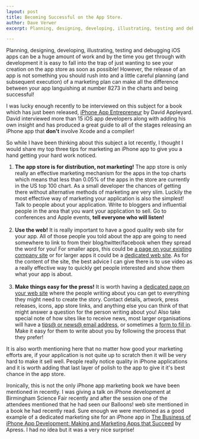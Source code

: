 ```yaml
--- 
layout: post
title: Becoming Successful on the App Store.
author: Dave Verwer
excerpt: Planning, designing, developing, illustrating, testing and debugging iOS apps can be a huge amount of work and by the time you get through with development it is easy to fall into the trap of just wanting to see your creation on the app store as soon as possible! However, the release of an app is not something you should rush into and a little careful planning (and subsequent execution) of a marketing plan can make all the difference between your app languishing at number 8273 in the charts and being successful!

---
```

Planning, designing, developing, illustrating, testing and debugging iOS apps can be a huge amount of work and by the time you get through with development it is easy to fall into the trap of just wanting to see your creation on the app store as soon as possible! However, the release of an app is not something you should rush into and a little careful planning (and subsequent execution) of a marketing plan can make all the difference between your app languishing at number 8273 in the charts and being successful!

I was lucky enough recently to be interviewed on this subject for a book which has just been released, <a href="http://rockablepress.com/books/iphone-app-entrepreneur/">iPhone App Entrepreneur</a> by David Appleyard. David interviewed more than 15 iOS app developers along with adding his own insight and has produced a great guide to all of the stages releasing an iPhone app that **don't** involve Xcode and a compiler!

So while I have been thinking about this subject a lot recently, I thought I would share my top three tips for marketing an iPhone app to give you a hand getting your hard work noticed.

<ol>
  <li><strong>The app store is for distribution, not marketing!</strong> The app store is only really an effective marketing mechanism for the apps in the top charts which means that less than 0.05% of the apps in the store are currently in the US top 100 chart. As a small developer the chances of getting there without alternative methods of marketing are very slim. Luckily the most effective way of marketing your application is also the simplest! Talk to people about your application. Write to bloggers and influential people in the area that you want your application to sell. Go to conferences and Apple events, <strong>tell everyone who will listen!</strong><br/><br/></li>
  <li><strong>Use the web!</strong> It is really important to have a good quality web site for your app. All of those people you told about the app are going to need somewhere to link to from their blog/twitter/facebook when they spread the word for you! For smaller apps, this could be <a href="http://shinydevelopment.com/explore-flickr/">a page on your existing company site</a> or for larger apps it could be a <a href="http://balloonsapp.com">dedicated web site</a>. As for the content of the site, the best advice I can give there is to use video as a really effective way to quickly get people interested and show them what your app is about.<br/><br/></li>
  <li><strong>Make things easy for the press!</strong> It is worth having a <a href="http://balloonsapp.com/press">dedicated page on your web site</a> where the people writing about you can get to everything they might need to create the story. Contact details, artwork, press releases, icons, app store links, and anything else you can think of that might answer a question for the person writing about you! Also take special note of how sites like to receive news, most larger organisations will have a <a href="mailto:tips@toucharcade.com">tips@ or news@ email address</a>, or sometimes a <a href="http://www.tuaw.com/contact/feedback">form to fill in</a>. Make it easy for them to write about you by following the process that they prefer!</li>
</ol>

It is also worth mentioning here that no matter how good your marketing efforts are, if your application is not quite up to scratch then it will be very hard to make it sell well. People really notice quality in iPhone applications and it is worth adding that last layer of polish to the app to give it it's best chance in the app store.

Ironically, this is not the only iPhone app marketing book we have been mentioned in recently. I was giving a talk on iPhone development at Birmingham Science Fair recently and after the session one of the attendees mentioned that he had seen our Balloons! web site mentioned in a book he had recently read. Sure enough we were mentioned as a good example of a dedicated marketing site for an iPhone app in <a href="http://www.apress.com/book/view/9781430227335">The Business of iPhone App Development: Making and Marketing Apps that Succeed</a> by Apress. I had no idea but it was a very nice surprise!